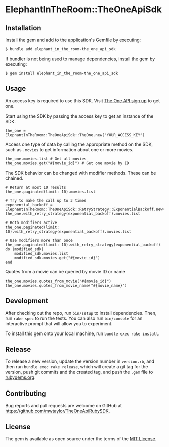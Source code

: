# ElephantInTheRoom::TheOneApiSdk

## Installation

Install the gem and add to the application's Gemfile by executing:

    $ bundle add elephant_in_the_room-the_one_api_sdk

If bundler is not being used to manage dependencies, install the gem by executing:

    $ gem install elephant_in_the_room-the_one_api_sdk

## Usage

An access key is required to use this SDK. Visit [The One API sign up](https://the-one-api.dev/sign-up) to get one.

Start using the SDK by passing the access key to get an instance of the SDK.

    the_one = ElephantInTheRoom::TheOneApiSdk::TheOne.new("YOUR_ACCESS_KEY")

Access one type of data by calling the appropriate method on the SDK, such as `.movies` to get information about one or more movies.

    the_one.movies.list # Get all movies
    the_one.movies.get("#{movie_id}") # Get one movie by ID

The SDK behavior can be changed with modifier methods. These can be chained.

    # Return at most 10 results
    the_one.paginated(limit: 10).movies.list

    # Try to make the call up to 3 times
    exponential_backoff = ElephantInTheRoom::TheOneApiSdk::RetryStrategy::ExponentialBackoff.new(3)
    the_one.with_retry_strategy(exponential_backoff).movies.list
    
    # Both modifiers active
    the_one.paginated(limit: 10).with_retry_strategy(exponential_backoff).movies.list

    # Use modifiers more than once
    the_one.paginated(limit: 10).with_retry_strategy(exponential_backoff) do |modified_sdk|
        modified_sdk.movies.list
        modified_sdk.movies.get("#{movie_id}")
    end

Quotes from a movie can be queried by movie ID or name

    the_one.movies.quotes_from_movie("#{movie_id}")
    the_one.movies.quotes_from_movie_name("#{movie_name}")

## Development

After checking out the repo, run `bin/setup` to install dependencies. Then, run `rake spec` to run the tests. You can also run `bin/console` for an interactive prompt that will allow you to experiment.

To install this gem onto your local machine, run `bundle exec rake install`. 

## Release

To release a new version, update the version number in `version.rb`, and then run `bundle exec rake release`, which will create a git tag for the version, push git commits and the created tag, and push the `.gem` file to [rubygems.org](https://rubygems.org).

## Contributing

Bug reports and pull requests are welcome on GitHub at https://github.com/mwtaylor/TheOneApiRubySDK.

## License

The gem is available as open source under the terms of the [MIT License](https://opensource.org/licenses/MIT).
